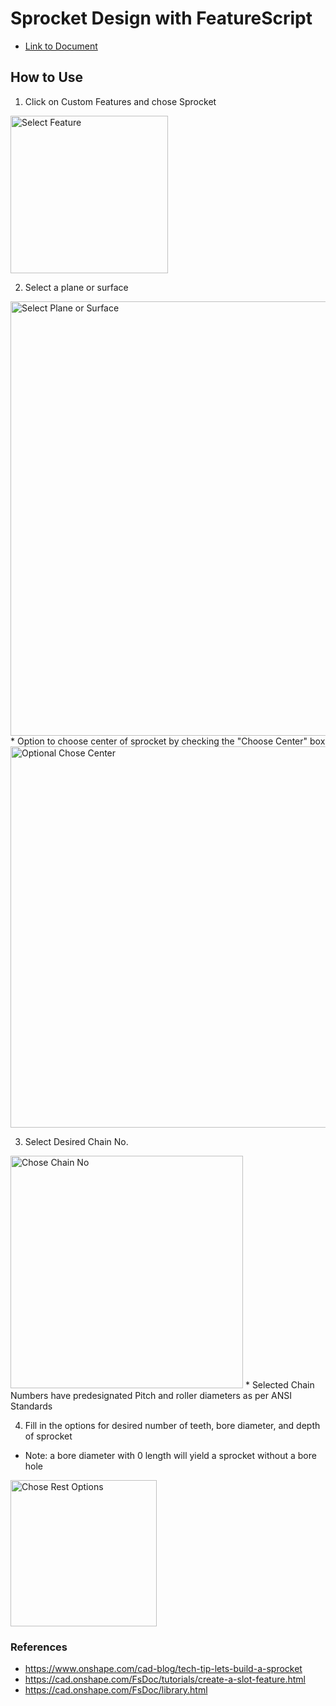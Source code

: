 # Sprocket Design with FeatureScript
* [Link to Document](https://cad.onshape.com/documents/fcc7de71efbdb65318789fe0/w/08e586f3b5a6d6b2f2e7be16/e/66227782a45c2083d3bb2708)

## How to Use
1. Click on Custom Features and chose Sprocket
<img width="252" alt="Select Feature" src="https://user-images.githubusercontent.com/49771001/68693440-2410c480-052c-11ea-979e-bdb772b9b770.png">

2. Select a plane or surface
<img width="695" alt="Select Plane or Surface" src="https://user-images.githubusercontent.com/49771001/68693569-5c180780-052c-11ea-9c87-cdaa1a5712ba.png">
* Option to choose center of sprocket by checking the "Choose Center" box
<img width="610" alt="Optional Chose Center" src="https://user-images.githubusercontent.com/49771001/68693639-7eaa2080-052c-11ea-833c-35059a692ebf.png">

3. Select Desired Chain No.
<img width="372" alt="Chose Chain No" src="https://user-images.githubusercontent.com/49771001/68693662-84a00180-052c-11ea-8cc1-7f51a42b5782.png">
* Selected Chain Numbers have predesignated Pitch and roller diameters as per ANSI Standards 

4. Fill in the options for desired number of teeth, bore diameter, and depth of sprocket
* Note: a bore diameter with 0 length will yield a sprocket without a bore hole
<img width="234" alt="Chose Rest Options" src="https://user-images.githubusercontent.com/49771001/68693678-89fd4c00-052c-11ea-81ad-c2b1ff2067aa.png">

### References
* https://www.onshape.com/cad-blog/tech-tip-lets-build-a-sprocket
* https://cad.onshape.com/FsDoc/tutorials/create-a-slot-feature.html
* https://cad.onshape.com/FsDoc/library.html
